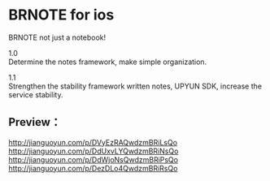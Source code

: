 BRNOTE for ios
=================
BRNOTE not just a notebook! 

1.0
<br/>
Determine the notes framework, make simple organization.

1.1
<br/>
Strengthen the stability framework written notes, UPYUN SDK, increase the service stability.

Preview：
-----------------
http://jianguoyun.com/p/DVyEzRAQwdzmBRiLsQo
<br/>
http://jianguoyun.com/p/DdUxvLYQwdzmBRiNsQo
<br/>
http://jianguoyun.com/p/DdWjoNsQwdzmBRiPsQo
<br/>
http://jianguoyun.com/p/DezDLo4QwdzmBRiRsQo

